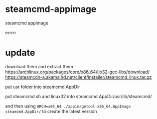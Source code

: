 # steamcmd-appimage
steamcmd appimage


errrrr

# update
download them and extract them
https://archlinux.org/packages/core/x86_64/lib32-gcc-libs/download/
https://steamcdn-a.akamaihd.net/client/installer/steamcmd_linux.tar.gz

put usr folder into steamcmd.AppDir

put steamcmd.sh and linux32 into steamcmd.AppDir/usr/lib/steamcmd/

and then using ```ARCH=x86_64 ./appimagetool-x86_64.AppImage steamcmd.AppDir/``` to create the latest version
